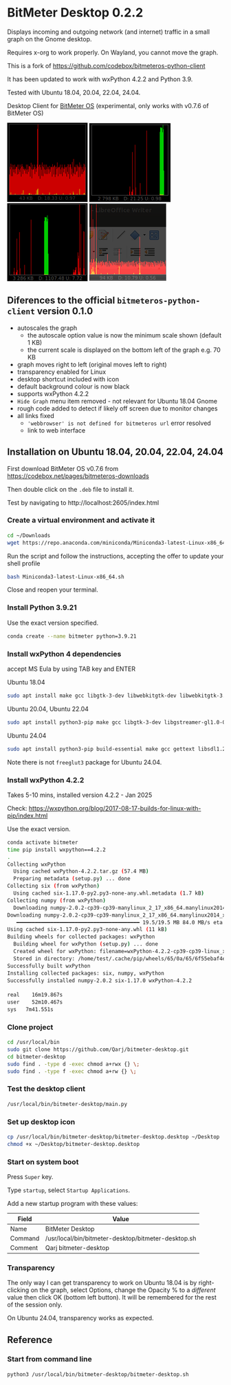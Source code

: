 # BitMeter Desktop 0.2.2

Displays incoming and outgoing network (and internet) traffic in a small graph on the Gnome desktop.

Requires x-org to work properly. On Wayland, you cannot move the graph.

This is a fork of https://github.com/codebox/bitmeteros-python-client

It has been updated to work with wxPython 4.2.2 and Python 3.9.

Tested with Ubuntu 18.04, 20.04, 22.04, 24.04.

Desktop Client for [BitMeter OS](https://github.com/codebox/bitmeteros) (experimental, only works with v0.7.6 of BitMeter OS)

![Screenshot1](resources/Screenshot1.png?raw=true "Screenshot 1")
![Screenshot2](resources/Screenshot2.png?raw=true "Screenshot 2")
![Screenshot3](resources/Screenshot3.png?raw=true "Screenshot 3")
![Screenshot4](resources/Screenshot4.png?raw=true "Screenshot 4 - Transparency")

## Diferences to the official `bitmeteros-python-client` version 0.1.0

-   autoscales the graph
    -   the autoscale option value is now the minimum scale shown (default 1 KB)
    -   the current scale is displayed on the bottom left of the graph e.g. 70 KB
-   graph moves right to left (original moves left to right)
-   transparency enabled for Linux
-   desktop shortcut included with icon
-   default background colour is now black
-   supports wxPython 4.2.2
-   `Hide Graph` menu item removed - not relevant for Ubuntu 18.04 Gnome
-   rough code added to detect if likely off screen due to monitor changes
-   all links fixed
    -   `'webbrowser' is not defined for bitmeteros url` error resolved
    -   link to web interface

## Installation on Ubuntu 18.04, 20.04, 22.04, 24.04

First download BitMeter OS v0.7.6 from https://codebox.net/pages/bitmeteros-downloads

Then double click on the `.deb` file to install it.

Test by navigating to http://localhost:2605/index.html

### Create a virtual environment and activate it

```sh
cd ~/Downloads
wget https://repo.anaconda.com/miniconda/Miniconda3-latest-Linux-x86_64.sh
```

Run the script and follow the instructions, accepting the offer to update your shell profile

```sh
bash Miniconda3-latest-Linux-x86_64.sh
```

Close and reopen your terminal.

### Install Python 3.9.21

Use the exact version specified.

```sh
conda create --name bitmeter python=3.9.21
```

### Install wxPython 4 dependencies

accept MS Eula by using TAB key and ENTER

Ubuntu 18.04

```sh
sudo apt install make gcc libgtk-3-dev libwebkitgtk-dev libwebkitgtk-3.0-dev libgstreamer-gl1.0-0 freeglut3 freeglut3-dev python-gst-1.0 python3-gst-1.0 libglib2.0-dev ubuntu-restricted-extras libgstreamer-plugins-base1.0-dev
```

Ubuntu 20.04, Ubuntu 22.04

```sh
sudo apt install python3-pip make gcc libgtk-3-dev libgstreamer-gl1.0-0 freeglut3 freeglut3-dev python3-gst-1.0 libglib2.0-dev ubuntu-restricted-extras libgstreamer-plugins-base1.0-dev
```

Ubuntu 24.04

```sh
sudo apt install python3-pip build-essential make gcc gettext libsdl1.2-dev libnotify-dev libgtk-3-dev libgstreamer-gl1.0-0 freeglut3-dev python3-gst-1.0 libglib2.0-dev ubuntu-restricted-extras libgstreamer-plugins-base1.0-dev
```

Note there is not `freeglut3` package for Ubuntu 24.04.

### Install wxPython 4.2.2

Takes 5-10 mins, installed version 4.2.2 - Jan 2025

Check: https://wxpython.org/blog/2017-08-17-builds-for-linux-with-pip/index.html

Use the exact version.

```sh
conda activate bitmeter
time pip install wxpython==4.2.2
.
Collecting wxPython
  Using cached wxPython-4.2.2.tar.gz (57.4 MB)
  Preparing metadata (setup.py) ... done
Collecting six (from wxPython)
  Using cached six-1.17.0-py2.py3-none-any.whl.metadata (1.7 kB)
Collecting numpy (from wxPython)
  Downloading numpy-2.0.2-cp39-cp39-manylinux_2_17_x86_64.manylinux2014_x86_64.whl.metadata (60 kB)
Downloading numpy-2.0.2-cp39-cp39-manylinux_2_17_x86_64.manylinux2014_x86_64.whl (19.5 MB)
   ━━━━━━━━━━━━━━━━━━━━━━━━━━━━━━━━━━━━━━━━ 19.5/19.5 MB 84.0 MB/s eta 0:00:00
Using cached six-1.17.0-py2.py3-none-any.whl (11 kB)
Building wheels for collected packages: wxPython
  Building wheel for wxPython (setup.py) ... done
  Created wheel for wxPython: filename=wxPython-4.2.2-cp39-cp39-linux_x86_64.whl size=150203744 sha256=86e776f9dc3873306f1be13e20eac9ba85c73cd7db0b69b79409357f393dee94
  Stored in directory: /home/test/.cache/pip/wheels/65/0a/65/6f55ebaf4eef1f76513ac3917a728516020d13bb028f64fa18
Successfully built wxPython
Installing collected packages: six, numpy, wxPython
Successfully installed numpy-2.0.2 six-1.17.0 wxPython-4.2.2

real	16m19.867s
user	52m10.467s
sys   7m41.551s
```

### Clone project

```sh
cd /usr/local/bin
sudo git clone https://github.com/Qarj/bitmeter-desktop.git
cd bitmeter-desktop
sudo find . -type d -exec chmod a+rwx {} \;
sudo find . -type f -exec chmod a+rw {} \;
```

### Test the desktop client

```sh
/usr/local/bin/bitmeter-desktop/main.py
```

### Set up desktop icon

```sh
cp /usr/local/bin/bitmeter-desktop/bitmeter-desktop.desktop ~/Desktop
chmod +x ~/Desktop/bitmeter-desktop.desktop
```

### Start on system boot

Press `Super` key.

Type `startup`, select `Startup Applications`.

Add a new startup program with these values:

| Field   | Value                                               |
| ------- | --------------------------------------------------- |
| Name    | BitMeter Desktop                                    |
| Command | /usr/local/bin/bitmeter-desktop/bitmeter-desktop.sh |
| Comment | Qarj bitmeter-desktop                               |

### Transparency

The only way I can get transparency to work on Ubuntu 18.04 is by right-clicking
on the graph, select Options, change the Opacity % to a _*different*_ value then click
OK (bottom left button). It will be remembered for the rest of the session only.

On Ubuntu 24.04, transparency works as expected.

## Reference

### Start from command line

```sh
python3 /usr/local/bin/bitmeter-desktop/bitmeter-desktop.sh
```
